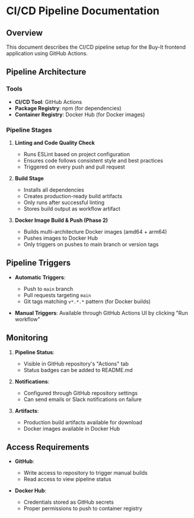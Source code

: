 # CI/CD Pipeline Documentation

## Overview
This document describes the CI/CD pipeline setup for the Buy-It frontend application using GitHub Actions.

## Pipeline Architecture

### Tools
- **CI/CD Tool**: GitHub Actions
- **Package Registry**: npm (for dependencies)
- **Container Registry**: Docker Hub (for Docker images)

### Pipeline Stages

1. **Linting and Code Quality Check**
   - Runs ESLint based on project configuration
   - Ensures code follows consistent style and best practices
   - Triggered on every push and pull request

2. **Build Stage**
   - Installs all dependencies
   - Creates production-ready build artifacts
   - Only runs after successful linting
   - Stores build output as workflow artifact

3. **Docker Image Build & Push (Phase 2)**
   - Builds multi-architecture Docker images (amd64 + arm64)
   - Pushes images to Docker Hub
   - Only triggers on pushes to main branch or version tags

## Pipeline Triggers

- **Automatic Triggers**:
  - Push to `main` branch
  - Pull requests targeting `main`
  - Git tags matching `v*.*.*` pattern (for Docker builds)

- **Manual Triggers**:
  Available through GitHub Actions UI by clicking "Run workflow"

## Monitoring

1. **Pipeline Status**:
   - Visible in GitHub repository's "Actions" tab
   - Status badges can be added to README.md

2. **Notifications**:
   - Configured through GitHub repository settings
   - Can send emails or Slack notifications on failure

3. **Artifacts**:
   - Production build artifacts available for download
   - Docker images available in Docker Hub

## Access Requirements

- **GitHub**:
  - Write access to repository to trigger manual builds
  - Read access to view pipeline status

- **Docker Hub**:
  - Credentials stored as GitHub secrets
  - Proper permissions to push to container registry